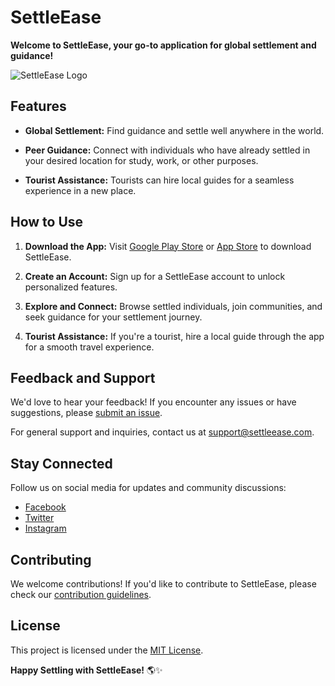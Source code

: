 # **SettleEase**

**Welcome to SettleEase, your go-to application for global settlement and guidance!**

![SettleEase Logo](link-to-your-logo-image)

## **Features**

- **Global Settlement:** Find guidance and settle well anywhere in the world.

- **Peer Guidance:** Connect with individuals who have already settled in your desired location for study, work, or other purposes.

- **Tourist Assistance:** Tourists can hire local guides for a seamless experience in a new place.

## **How to Use**

1. **Download the App:** Visit [Google Play Store](link-to-google-play) or [App Store](link-to-app-store) to download SettleEase.

2. **Create an Account:** Sign up for a SettleEase account to unlock personalized features.

3. **Explore and Connect:** Browse settled individuals, join communities, and seek guidance for your settlement journey.

4. **Tourist Assistance:** If you're a tourist, hire a local guide through the app for a smooth travel experience.

## **Feedback and Support**

We'd love to hear your feedback! If you encounter any issues or have suggestions, please [submit an issue](link-to-issue-tracker).

For general support and inquiries, contact us at [support@settleease.com](mailto:support@settleease.com).

## **Stay Connected**

Follow us on social media for updates and community discussions:

- [Facebook](link-to-facebook)
- [Twitter](link-to-twitter)
- [Instagram](link-to-instagram)

## **Contributing**

We welcome contributions! If you'd like to contribute to SettleEase, please check our [contribution guidelines](link-to-contributing-guide).

## **License**

This project is licensed under the [MIT License](link-to-license).

**Happy Settling with SettleEase!** 🌎✨
